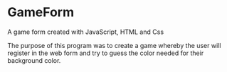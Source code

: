 # GameForm
A game form created with JavaScript, HTML and Css

The purpose of this program was to create a game whereby the user will register in the web form and try to guess the color needed for their background color. 
